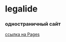 # legalide

### одностраничный сайт


[ссылка  на Pages](https://dmitry-filippov.github.io/legalide/)